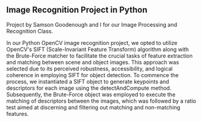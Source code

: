 Image Recognition Project in Python
--
Project by Samson Goodenough and I for our Image Processing and Recognition Class.

In our Python OpenCV image recognition project, we opted to utilize OpenCV's SIFT (Scale-Invariant Feature Transform) algorithm along with the Brute-Force matcher to facilitate the crucial tasks of feature extraction and matching between scene and object images. This approach was selected due to its perceived robustness, accessibility, and logical coherence in employing SIFT for object detection. To commence the process, we instantiated a SIFT object to generate keypoints and descriptors for each image using the detectAndCompute method. Subsequently, the Brute-Force object was employed to execute the matching of descriptors between the images, which was followed by a ratio test aimed at discerning and filtering out matching and non-matching features.
